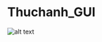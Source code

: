 # Thuchanh_GUI
![alt text]([https://github.com/Nguyen-Ban/Thuchanh_GUI/issues](https://github.com/Nguyen-Ban/Thuchanh_GUI/issues/1#issue-2032939520)https://github.com/Nguyen-Ban/Thuchanh_GUI/issues/1#issue-2032939520?raw=true)
